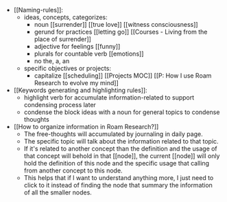 - [[Naming-rules]]:
    - ideas, concepts, categorizes:
        - noun [[surrender]] [[true love]] [[witness consciousness]]
        - gerund for practices [[letting go]] [[Courses - Living from the place of surrender]]
        - adjective for feelings [[funny]]
        - plurals for countable verb [[emotions]] 
        - no the, a, an
    - specific objectives or projects:
        - capitalize [[scheduling]] [[Projects MOC]] [[P: How I use Roam Research to evolve my mind]]
- [[Keywords generating and highlighting rules]]:
    - highlight verb for accumulate information-related to support condensing process later
    - condense the block ideas with a noun for general topics to condense thoughts
- [[How to organize information in Roam Research?]]
    - The free-thoughts will accumulated by journaling in daily page.
    - The specific topic will talk about the information related to that topic.
    - If it's related to another concept than the definition and the usage of that concept will behold in that [[node]], the current [[node]] will only hold the definition of this node and the specific usage that calling from another concept to this node.
    - This helps that if I want to understand anything more, I just need to click to it instead of finding the node that summary the information of all the smaller nodes. 
